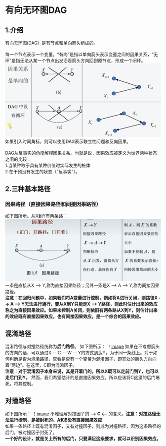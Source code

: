 # 有向无环图DAG
## 1.介绍
有向无环图(DAG）是有节点和单向箭头组成的。\
\
每一个节点表示一个变量，“有向”是指以单向箭头表示变量之间的因果关系，“无环”是指无法从某一个节点出发沿着箭头方向回到原节点，形成一个闭环。
![image](https://github.com/StrayerSQH/Learning/blob/main/%E7%AE%97%E6%B3%95/PHOTO/DAG_0.png)
如果引入时间角标，则可以使用DAG表示联立性问题和反向因果。\
\
DAG从反事实的角度解释因果关系。也就是说，因果效应被定义为世界两种状态之间的比较：\
1.当某种敢于具有某种价值时实际发生的桩体\
2.在干预没有发生的状态（“反事实”）。
## 2.三种基本路径
### 因果路径（直接因果路径和间接因果路径）
如下图所示。从X到Y有两条路：
![image](https://github.com/StrayerSQH/Learning/blob/main/%E7%AE%97%E6%B3%95/PHOTO/DAG_1.png)
一条是直接从X --> Y,称为直接因果路径；另外一条是X --> A --> Y,称为间接因果路径。\
**注意：在回归问题中，如果我们将A变量进行控制，例如将A进行关闭，则路径X --> A --> Y无法进行通行，要从X到Y只能走X --> Y路径，则此时估计出来的效应称之为直接因果效应。如果未控制A关闭，则依旧有两条路从X到Y，则估计出来的效应既有直接因果效应，也有间接因果效应，是一个综合的因果效应。** 
## 混淆路径
混淆路径与对撞路径统称为**后门路径**。
如下图所示：
！[image](https://github.com/StrayerSQH/Learning/blob/main/%E7%AE%97%E6%B3%95/PHOTO/DAG_3.png)
如果在不考虑箭头的方向的话，可以通过X -- C -- W -- Y的方式到达Y，为于同一条线上。对于如何判断是否为混淆路径，查看是否有一个变量为混淆因子，即其处的箭头方向向着“两边”。在这里，C即为混淆因子。\
**注意：对于混淆因子本身来说，其是开着门的，所以X既可以走前门到Y，也可以走后门到Y。** 然而，我们希望估计的是直接因果效应，所以应该将C这里的后门堵死，将其控制。
## 对撞路径
如下图所示：
！[image](https://github.com/StrayerSQH/Learning/blob/main/%E7%AE%97%E6%B3%95/PHOTO/DAG_4.png)
不难理解对撞因子的 **--> C <--** 的含义。**注意：对撞路径无法进行控制，是被封死的。A和B没有直接因果效应**
\
如果一条路径上既有混淆因子，又有对撞因子，则成为对撞路径，因为这条路径的后门，被对撞因子封死了。\
**一个好的设计，就是关上所有的后门，只要满足这条要求，就可以识别因果效应。** 

